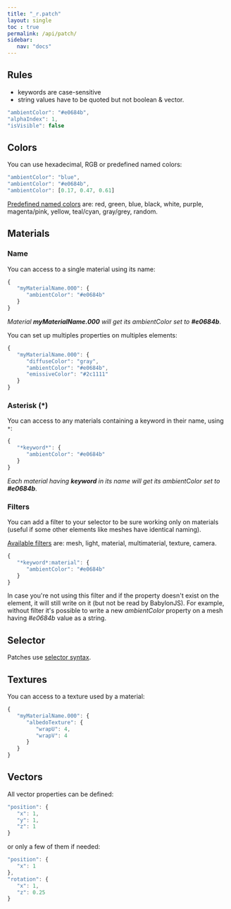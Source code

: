 ```yaml
---
title: "_r.patch"
layout: single
toc : true
permalink: /api/patch/
sidebar:
   nav: "docs"  
--- 
```


## Rules

- keywords are case-sensitive
- string values have to be quoted but not boolean & vector.

```javascript
"ambientColor": "#e0684b",
"alphaIndex": 1,
"isVisible": false
```

## Colors

You can use hexadecimal, RGB or predefined named colors:

```javascript
"ambientColor": "blue",
"ambientColor": "#e0684b",
"ambientColor": [0.17, 0.47, 0.61]
```

[Predefined named colors](https://github.com/babylon-runtime/_r/blob/master/src/color.ts#L54) are: red, green, blue, black, white, purple, magenta/pink, yellow, teal/cyan, gray/grey, random.

## Materials

### Name

You can access to a single material using its name:

```javascript
{
   "myMaterialName.000": {
      "ambientColor": "#e0684b"
   }
}
```
_Material **myMaterialName.000** will get its ambientColor set to **#e0684b**_.

You can set up multiples properties on multiples elements:

```javascript
{
   "myMaterialName.000": {
      "diffuseColor": "gray",
      "ambientColor": "#e0684b",
      "emissiveColor": "#2c1111"
   }
}
```

### Asterisk (*)

You can access to any materials containing a keyword in their name, using `*`:

```javascript
{
   "*keyword*": {
      "ambientColor": "#e0684b"
   }
}
```
_Each material having **keyword** in its name will get its ambientColor set to **#e0684b**_.

### Filters

You can add a filter to your selector to be sure working only on materials (useful if some other elements like meshes have identical naming).

[Available filters](https://github.com/babylon-runtime/_r/blob/master/src/Selector.ts#L88) are: mesh, light, material, multimaterial, texture, camera.

```javascript
{
   "*keyword*:material": {
      "ambientColor": "#e0684b"
   }
}
```

In case you're not using this filter and if the property doesn't exist on the element, it will still write on it (but not be read by BabylonJS). For example, without filter it's possible to write a new *ambientColor* property on a mesh having *#e0684b* value as a string.

## Selector

Patches use [selector syntax](../select/).

## Textures

You can access to a texture used by a material:

```javascript
{
   "myMaterialName.000": {
      "albedoTexture": {
         "wrapU": 4,
         "wrapV": 4
      }
   }
}
```

## Vectors

All vector properties can be defined:

```javascript
"position": {
   "x": 1,
   "y": 1,
   "z": 1
}
```

or only a few of them if needed:

```javascript
"position": {
   "x": 1
},
"rotation": {
   "x": 1,
   "z": 0.25
}
```
